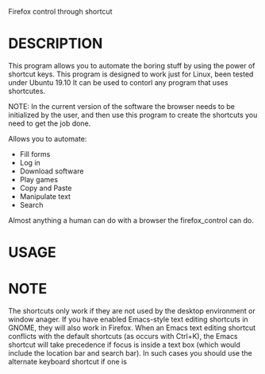 Firefox control through shortcut

# DESCRIPTION
This program allows you to automate the boring stuff by using the power of shortcut keys.
This program is designed to work just for Linux, been tested under Ubuntu 19.10
It can be used to contorl any program that uses shortcutes. 

NOTE: In the current version of the software the browser needs to be initialized by the user, 
and then use this program to create the shortcuts you need to get the job done.

Allows you to automate:
- Fill forms
- Log in
- Download software
- Play games
- Copy and Paste
- Manipulate text
- Search

Almost anything a human can do with a browser the firefox_control can do.


# USAGE 


# NOTE
The shortcuts only work if they are not used by the desktop environment or window anager. 
If you have enabled Emacs-style text editing shortcuts in GNOME, 
they will also work in Firefox. 
When an Emacs text editing shortcut conflicts with the default shortcuts (as occurs with Ctrl+K), 
the Emacs shortcut will take precedence if focus is inside a text box (which would include the location bar and search bar). 
In such cases you should use the alternate keyboard shortcut if one is



